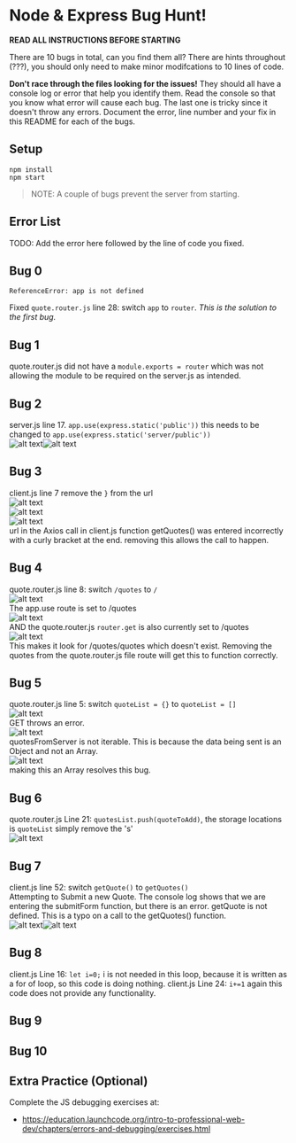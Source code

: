 # Node & Express Bug Hunt!

**READ ALL INSTRUCTIONS BEFORE STARTING**

There are 10 bugs in total, can you find them all? There are hints throughout (???), you should only need to make minor modifcations to 10 lines of code.

**Don't race through the files looking for the issues!** They should all have a console log or error that help you identify them. Read the console so that you know what error will cause each bug. The last one is tricky since it doesn't throw any errors. Document the error, line number and your fix in this README for each of the bugs.

## Setup
```
npm install
npm start
```

> NOTE: A couple of bugs prevent the server from starting.

## Error List

TODO: Add the error here followed by the line of code you fixed.

## Bug 0

`ReferenceError: app is not defined`

Fixed `quote.router.js` line 28: switch `app` to `router`. _This is the solution to the first bug._


## Bug 1

quote.router.js did not have a `module.exports = router` which was not allowing the module to be required on the server.js as intended. 

## Bug 2
server.js line 17. `app.use(express.static('public'))` this needs to be changed to `app.use(express.static('server/public'))`<br>
![alt text](<server/public/images/Screenshot 2024-05-13 at 9.59.21 PM.png>)![alt text](<server/public/images/Screenshot 2024-05-13 at 9.59.27 PM.png>)

## Bug 3
client.js line 7 remove the `}` from the url<br>
![alt text](<server/public/images/Screenshot 2024-05-13 at 8.48.34 PM.png>)<br>
![alt text](<server/public/images/Screenshot 2024-05-13 at 8.48.42 PM.png>)<br>![alt text](<server/public/images/Screenshot 2024-05-13 at 9.05.09 PM.png>)<br>
url in the Axios call in client.js function getQuotes() was entered incorrectly with a curly bracket at the end. removing this allows the call to happen. <br>

## Bug 4
quote.router.js line 8: switch `/quotes` to `/`<br>
![alt text](<server/public/images/Screenshot 2024-05-13 at 9.10.16 PM.png>)<br>
The app.use route is set to /quotes<br>
![alt text](<server/public/images/Screenshot 2024-05-13 at 9.13.11 PM.png>)<br>
AND the quote.router.js `router.get` is also currently set to /quotes<br>
![alt text](<server/public/images/Screenshot 2024-05-13 at 9.13.23 PM.png>)<br>
This makes it look for /quotes/quotes which doesn't exist. Removing the quotes from the quote.router.js file route will get this to function correctly.

## Bug 5
quote.router.js line 5: switch `quoteList = {}` to `quoteList = []`<br>
![alt text](<server/public/images/Screenshot 2024-05-13 at 9.18.10 PM.png>)<br>
GET throws an error.  <br>
![alt text](<server/public/images/Screenshot 2024-05-13 at 9.18.26 PM.png>)<br>
quotesFromServer is not iterable. This is because the data being sent is an Object and not an Array. <br>![alt text](<server/public/images/Screenshot 2024-05-13 at 9.18.34 PM.png>)<br>
making this an Array resolves this bug. 

## Bug 6
quote.router.js Line 21: `quotesList.push(quoteToAdd)`, the storage locations is `quoteList` simply remove the 's'<br>
![alt text](<server/public/images/Screenshot 2024-05-13 at 11.06.11 PM.png>)

## Bug 7
client.js line 52: switch `getQuote()` to `getQuotes()`<br>
Attempting to Submit a new Quote. The console log shows that we are entering the submitForm function, but there is an error. getQuote is not defined.  This is a typo on a call to the getQuotes() function. <br>
![alt text](<server/public/images/Screenshot 2024-05-13 at 9.24.39 PM.png>)![alt text](<server/public/images/Screenshot 2024-05-13 at 9.26.50 PM.png>)

## Bug 8
client.js Line 16: `let i=0;` i is not needed in this loop, because it is written as a for of loop, so this code is doing nothing. 
client.js Line 24: `i+=1` again this code does not provide any functionality. 

## Bug 9


## Bug 10


## Extra Practice (Optional)

Complete the JS debugging exercises at:

- https://education.launchcode.org/intro-to-professional-web-dev/chapters/errors-and-debugging/exercises.html